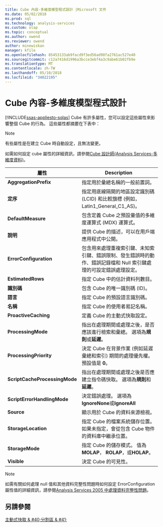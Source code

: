 ```yaml
---
title: Cube 內容-多維度模型程式設計 |Microsoft 文件
ms.date: 05/02/2018
ms.prod: sql
ms.technology: analysis-services
ms.custom: olap
ms.topic: conceptual
ms.author: owend
ms.reviewer: owend
author: minewiskan
manager: kfile
ms.openlocfilehash: 85453133ab9facd9f3ed56ad98fa2761ac527e40
ms.sourcegitcommit: c12a7416d1996a3bcce3ebf4a3c9abe61b02fb9e
ms.translationtype: MT
ms.contentlocale: zh-TW
ms.lasthandoff: 05/10/2018
ms.locfileid: "34022195"
---
```

# <a name="cube-properties---multidimensional-model-programming"></a>Cube 內容-多維度模型程式設計
[!INCLUDE[ssas-appliesto-sqlas](../../includes/ssas-appliesto-sqlas.md)]
  Cube 有許多屬性，您可以設定這些屬性來影響整個 Cube 的行為。 這些屬性都摘要在下表中：  
  
> [!NOTE]  
>  有些屬性是在建立 Cube 時自動設定，且無法變更。  
  
 如需如何設定 cube 屬性的詳細資訊，請參閱[Cube 設計師&#40;Analysis Services-多維度資料&#41;](http://msdn.microsoft.com/library/a6692467-da88-4312-8b03-d812f2ae5a96)。  
  
|屬性|Description|  
|--------------|-----------------|  
|**AggregationPrefix**|指定用於彙總名稱的一般前置詞。|  
|**定序**|指定用底線隔開的地區設定識別碼 (LCID) 和比較旗標 (例如，Latin1_General_C1_AS)。|  
|**DefaultMeasure**|包含定義 Cube 之預設量值的多維度運算式 (MDX) 運算式。|  
|**說明**|提供 Cube 的描述，可以在用戶端應用程式中公開。|  
|**ErrorConfiguration**|包含用來處理重複索引鍵、未知索引鍵、錯誤限制、發生錯誤時的動作、錯誤記錄檔和 Null 索引鍵處理的可設定錯誤處理設定。|  
|**EstimatedRows**|指定 Cube 中的估計資料列數目。|  
|**識別碼**|包含 Cube 的唯一識別碼 (ID)。|  
|**語言**|指定 Cube 的預設語言識別碼。|  
|**名稱**|指定 Cube 的使用者易記名稱。|  
|**ProactiveCaching**|定義 Cube 的主動式快取設定。|  
|**ProcessingMode**|指出在處理期間或處理之後，是否應該進行檢索和彙總。 選項為**規則**或**延遲**。|  
|**ProcessingPriority**|決定 Cube 在背景作業 (例如延遲彙總和索引) 期間的處理優先權。 預設值是 **0**。|  
|**ScriptCacheProcessingMode**|指出在處理期間或處理之後是否應建立指令碼快取。 選項為**規則**和**延遲**。|  
|**ScriptErrorHandlingMode**|決定錯誤處理。 選項為**IgnoreNone**或**IgnoreAll**|  
|**Source**|顯示用於 Cube 的資料來源檢視。|  
|**StorageLocation**|指定 Cube 的檔案系統儲存位置。 如果未指定，會從包含 Cube 物件的資料庫中繼承位置。|  
|**StorageMode**|指定 Cube 的儲存模式。 值為**MOLAP**， **ROLAP**，或**HOLAP**。|  
|**Visible**|決定 Cube 的可見性。|  
  
> [!NOTE]  
>  如需有關如何處理 null 值和其他資料完整性問題時如何設定 ErrorConfiguration 屬性值的詳細資訊，請參閱[Analysis Services 2005 中處理資料完整性問題](http://go.microsoft.com/fwlink/?LinkId=81891)。  
  
## <a name="see-also"></a>另請參閱  
 [主動式快取 & #40;分割區 & #41;](../../analysis-services/multidimensional-models-olap-logical-cube-objects/partitions-proactive-caching.md)  
  
  
